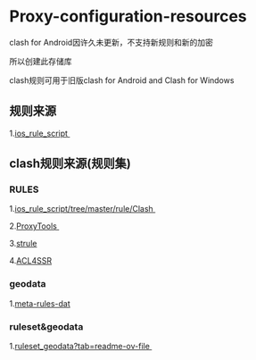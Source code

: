 # Proxy-configuration-resources 
clash for Android因许久未更新，不支持新规则和新的加密

所以创建此存储库

clash规则可用于旧版clash for Android and Clash for Windows 
## 规则来源
1.[ios_rule_script ](https://github.com/blackmatrix7/ios_rule_script) 
## clash规则来源(规则集)
### RULES 
1.[ios_rule_script/tree/master/rule/Clash ](https://github.com/blackmatrix7/ios_rule_script/tree/master/rule/Clash)

2.[ProxyTools ](https://github.com/mphin/ProxyTools)

3.[strule](https://whatshub.top/strule)

4.[ACL4SSR](https://github.com/ACL4SSR/ACL4SSR)
### geodata
1.[meta-rules-dat](https://github.com/MetaCubeX/meta-rules-dat)
### ruleset&geodata  
1.[ruleset_geodata?tab=readme-ov-file ](https://github.com/DustinWin/ruleset_geodata?tab=readme-ov-file)

